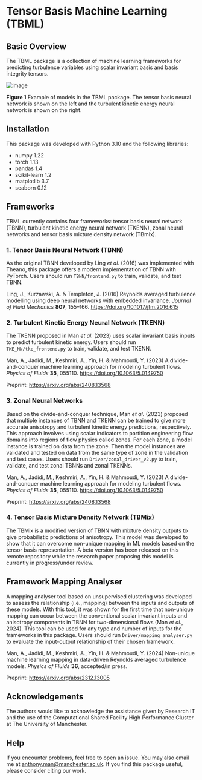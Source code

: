 # Tensor Basis Machine Learning (TBML)

## Basic Overview
The TBML package is a collection of machine learning frameworks for predicting turbulence variables using scalar invariant basis and basis integrity tensors.

![image](https://github.com/user-attachments/assets/f475e160-cfce-41b0-a813-76982b5fc425)

**Figure 1** Example of models in the TBML package. The tensor basis neural network is shown on the left and the turbulent kinetic energy neural network is shown on the right.

## Installation
This package was developed with Python 3.10 and the following libraries:
- numpy 1.22
- torch 1.13
- pandas 1.4
- scikit-learn 1.2
- matplotlib 3.7
- seaborn 0.12

## Frameworks
TBML currently contains four frameworks: tensor basis neural network (TBNN), turbulent kinetic energy neural network (TKENN), zonal neural networks and tensor basis mixture density network (TBmix).

### 1. Tensor Basis Neural Network (TBNN)
As the original TBNN developed by Ling *et al.* (2016) was implemented with Theano, this package offers a modern implementation of TBNN with PyTorch. Users should run `TBNN/frontend.py` to train, validate, and test TBNN.

Ling, J., Kurzawski, A. & Templeton, J. (2016) Reynolds averaged turbulence modelling using deep neural networks with embedded invariance. *Journal of Fluid Mechanics* **807**, 155–166. https://doi.org/10.1017/jfm.2016.615

### 2. Turbulent Kinetic Energy Neural Network (TKENN)
The TKENN proposed in Man *et al.* (2023) uses scalar invariant basis inputs to predict turbulent kinetic energy. Users should run `TKE_NN/tke_frontend.py` to train, validate, and test TKENN.

Man, A., Jadidi, M., Keshmiri, A., Yin, H. & Mahmoudi, Y. (2023) A divide-and-conquer machine learning approach for modeling turbulent flows. *Physics of Fluids* **35**, 055110. https://doi.org/10.1063/5.0149750

Preprint: https://arxiv.org/abs/2408.13568

### 3. Zonal Neural Networks
Based on the divide-and-conquer technique, Man *et al.* (2023) proposed that multiple instances of TBNN and TKENN can be trained to give more accurate anisotropy and turbulent kinetic energy predictions, respectively. This approach involves using scalar indicators to partition engineering flow domains into regions of flow physics called zones. For each zone, a model instance is trained on data from the zone. Then the model instances are validated and tested on data from the same type of zone in the validation and test cases. Users should run `Driver/zonal_driver_v2.py` to train, validate, and test zonal TBNNs and zonal TKENNs.

Man, A., Jadidi, M., Keshmiri, A., Yin, H. & Mahmoudi, Y. (2023) A divide-and-conquer machine learning approach for modeling turbulent flows. *Physics of Fluids* **35**, 055110. https://doi.org/10.1063/5.0149750

Preprint: https://arxiv.org/abs/2408.13568

### 4. Tensor Basis Mixture Density Network (TBMix)
The TBMix is a modified version of TBNN with mixture density outputs to give probabilistic predictions of anisotropy. This model was developed to show that it can overcome non-unique mapping in ML models based on the tensor basis representation. A beta version has been released on this remote repository while the research paper proposing this model is currently in progress/under review.

## Framework Mapping Analyser
A mapping analyser tool based on unsupervised clustering was developed to assess the relationship (i.e., mapping) between the inputs and outputs of these models. With this tool, it was shown for the first time that non-unique mapping can occur between the conventional scalar invariant inputs and anisotropy components in TBNN for two-dimensional flows (Man *et al.*, 2024). This tool can be used for any type and number of inputs for the frameworks in this package. Users should run `Driver/mapping_analyser.py` to evaluate the input-output relationship of their chosen framework.

Man, A., Jadidi, M., Keshmiri, A., Yin, H. & Mahmoudi, Y. (2024) Non-unique machine learning mapping in data-driven Reynolds averaged turbulence models. *Physics of Fluids* **36**, accepted/in press.

Preprint: https://arxiv.org/abs/2312.13005

## Acknowledgements
The authors would like to acknowledge the assistance given by Research IT and the use of the Computational Shared Facility High Performance Cluster at The University of Manchester.

## Help
If you encounter problems, feel free to open an issue. You may also email me at anthony.man@manchester.ac.uk.
If you find this package useful, please consider citing our work.
